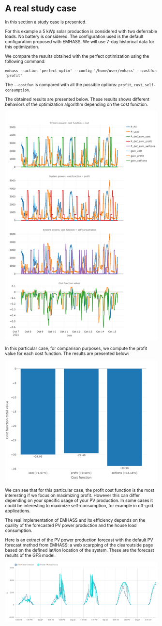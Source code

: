 # A real study case

In this section a study case is presented.

For this example a 5 kWp solar production is considered with two deferrable loads. No battery is considered. The configuration used is the default configuration proposed with EMHASS. We will use 7-day historical data for this optimization.

We compare the results obtained with the perfect optimization using the following command:
```
emhass --action 'perfect-optim' --config '/home/user/emhass' --costfun 'profit'
```

The `--costfun` is compared with all the possible options: `profit`, `cost`, `self-consumption`.

The obtained results are presented below. These results shows different behaviors of the optimization algorithm depending on the cost function.

![](./images/optim_results.png)

In this particular case, for comparison purposes, we compute the profit value for each cost function. The results are presented below:

![](./images/optim_results_bar_plot.png)

We can see that for this particular case, the profit cost function is the most interesting if we focus on maximizing profit. However this can differ depending on your specific usage of your PV production. In some cases it could be interesting to maximize self-consumption, for example in off-grid applications.

The real implementation of EMHASS and its efficiency depends on the quality of the forecasted PV power production and the house load consumption.

Here is an extract of the PV power production forecast with the default PV forecast method from EMHASS: a web scarpping of the clearoutside page based on the defined lat/lon location of the system. These are the forecast results of the GFS model. 

![](./images/forecasted_PV_data.png)
